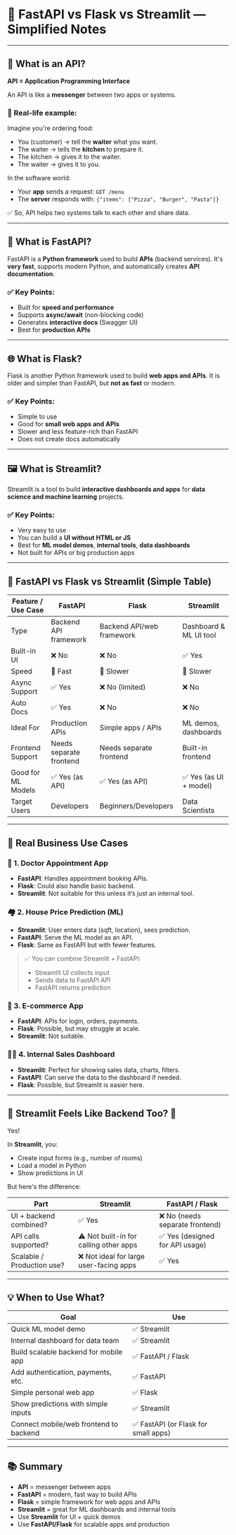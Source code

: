 # 📘 FastAPI vs Flask vs Streamlit — Simplified Notes

---

## 📌 What is an API?

**API = Application Programming Interface**

An API is like a **messenger** between two apps or systems.

### 🍕 Real-life example:

Imagine you're ordering food:

* You (customer) → tell the **waiter** what you want.
* The waiter → tells the **kitchen** to prepare it.
* The kitchen → gives it to the waiter.
* The waiter → gives it to you.

In the software world:

* Your **app** sends a request: `GET /menu`
* The **server** responds with: `{"items": ["Pizza", "Burger", "Pasta"]}`

✅ So, API helps two systems talk to each other and share data.

---

## 🚀 What is FastAPI?

FastAPI is a **Python framework** used to build **APIs** (backend services).
It's **very fast**, supports modern Python, and automatically creates **API documentation**.

### ✅ Key Points:

* Built for **speed and performance**
* Supports **async/await** (non-blocking code)
* Generates **interactive docs** (Swagger UI)
* Best for **production APIs**

---

## 🌐 What is Flask?

Flask is another Python framework used to build **web apps and APIs**.
It is older and simpler than FastAPI, but **not as fast** or modern.

### ✅ Key Points:

* Simple to use
* Good for **small web apps and APIs**
* Slower and less feature-rich than FastAPI
* Does not create docs automatically

---

## 🖼️ What is Streamlit?

Streamlit is a tool to build **interactive dashboards and apps** for **data science and machine learning** projects.

### ✅ Key Points:

* Very easy to use
* You can build a **UI without HTML or JS**
* Best for **ML model demos**, **internal tools**, **data dashboards**
* Not built for APIs or big production apps

---

## 🔄 FastAPI vs Flask vs Streamlit (Simple Table)

| Feature / Use Case | **FastAPI**             | **Flask**                 | **Streamlit**          |
| ------------------ | ----------------------- | ------------------------- | ---------------------- |
| Type               | Backend API framework   | Backend API/web framework | Dashboard & ML UI tool |
| Built-in UI        | ❌ No                    | ❌ No                      | ✅ Yes                  |
| Speed              | 🚀 Fast                 | 🐢 Slower                 | 🐢 Slower              |
| Async Support      | ✅ Yes                   | ❌ No (limited)            | ❌ No                   |
| Auto Docs          | ✅ Yes                   | ❌ No                      | ❌ No                   |
| Ideal For          | Production APIs         | Simple apps / APIs        | ML demos, dashboards   |
| Frontend Support   | Needs separate frontend | Needs separate frontend   | Built-in frontend      |
| Good for ML Models | ✅ Yes (as API)          | ✅ Yes (as API)            | ✅ Yes (as UI + model)  |
| Target Users       | Developers              | Beginners/Developers      | Data Scientists        |

---

## 🔧 Real Business Use Cases

### 🏥 1. Doctor Appointment App

* **FastAPI**: Handles appointment booking APIs.
* **Flask**: Could also handle basic backend.
* **Streamlit**: Not suitable for this unless it’s just an internal tool.

### 🏘️ 2. House Price Prediction (ML)

* **Streamlit**: User enters data (sqft, location), sees prediction.
* **FastAPI**: Serve the ML model as an API.
* **Flask**: Same as FastAPI but with fewer features.

> ✅ You can combine Streamlit + FastAPI:
>
> * Streamlit UI collects input
> * Sends data to FastAPI API
> * FastAPI returns prediction

### 🛒 3. E-commerce App

* **FastAPI**: APIs for login, orders, payments.
* **Flask**: Possible, but may struggle at scale.
* **Streamlit**: Not suitable.

### 🧑‍💻 4. Internal Sales Dashboard

* **Streamlit**: Perfect for showing sales data, charts, filters.
* **FastAPI**: Can serve the data to the dashboard if needed.
* **Flask**: Possible, but Streamlit is easier here.

---

## 🧠 Streamlit Feels Like Backend Too? 🤔

Yes!

In **Streamlit**, you:

* Create input forms (e.g., number of rooms)
* Load a model in Python
* Show predictions in UI

But here's the difference:

| Part                       | **Streamlit**                          | **FastAPI / Flask**            |
| -------------------------- | -------------------------------------- | ------------------------------ |
| UI + backend combined?     | ✅ Yes                                  | ❌ No (needs separate frontend) |
| API calls supported?       | ⚠️ Not built-in for calling other apps | ✅ Yes (designed for API usage) |
| Scalable / Production use? | ❌ Not ideal for large user-facing apps | ✅ Yes                          |

---

## 💡 When to Use What?

| Goal                                   | Use                                 |
| -------------------------------------- | ----------------------------------- |
| Quick ML model demo                    | ✅ Streamlit                         |
| Internal dashboard for data team       | ✅ Streamlit                         |
| Build scalable backend for mobile app  | ✅ FastAPI / Flask                   |
| Add authentication, payments, etc.     | ✅ FastAPI                           |
| Simple personal web app                | ✅ Flask                             |
| Show predictions with simple inputs    | ✅ Streamlit                         |
| Connect mobile/web frontend to backend | ✅ FastAPI (or Flask for small apps) |

---

## 📚 Summary

* **API** = messenger between apps
* **FastAPI** = modern, fast way to build APIs
* **Flask** = simple framework for web apps and APIs
* **Streamlit** = great for ML dashboards and internal tools
* Use **Streamlit** for UI + quick demos
* Use **FastAPI/Flask** for scalable apps and production
